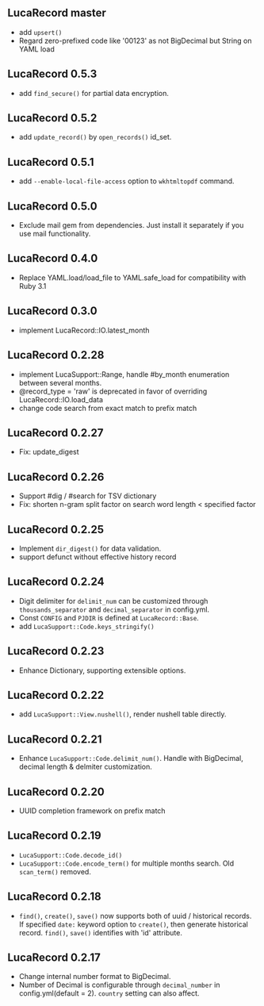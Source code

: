## LucaRecord master

* add `upsert()`
* Regard zero-prefixed code like '00123' as not BigDecimal but String on YAML load

## LucaRecord 0.5.3

* add `find_secure()` for partial data encryption.

## LucaRecord 0.5.2

* add `update_record()` by `open_records()` id_set.

## LucaRecord 0.5.1

* add `--enable-local-file-access` option to `wkhtmltopdf` command.

## LucaRecord 0.5.0

* Exclude mail gem from dependencies. Just install it separately if you use mail functionality.

## LucaRecord 0.4.0

* Replace YAML.load/load_file to YAML.safe_load for compatibility with Ruby 3.1

## LucaRecord 0.3.0

* implement LucaRecord::IO.latest_month

## LucaRecord 0.2.28

* implement LucaSupport::Range, handle #by_month enumeration between several months.
* @record_type = 'raw' is deprecated in favor of overriding LucaRecord::IO.load_data
* change code search from exact match to prefix match

## LucaRecord 0.2.27

* Fix: update_digest

## LucaRecord 0.2.26

* Support #dig / #search for TSV dictionary
* Fix: shorten n-gram split factor on search word length < specified factor

## LucaRecord 0.2.25

* Implement `dir_digest()` for data validation.
* support defunct without effective history record

## LucaRecord 0.2.24

* Digit delimiter for `delimit_num` can be customized through `thousands_separator` and `decimal_separator` in config.yml.
* Const `CONFIG` and `PJDIR` is defined at `LucaRecord::Base`.
* add `LucaSupport::Code.keys_stringify()`

## LucaRecord 0.2.23

* Enhance Dictionary, supporting extensible options.

## LucaRecord 0.2.22

* add `LucaSupport::View.nushell()`, render nushell table directly.

## LucaRecord 0.2.21

* Enhance `LucaSupport::Code.delimit_num()`. Handle with BigDecimal, decimal length & delmiter customization.

## LucaRecord 0.2.20

* UUID completion framework on prefix match

## LucaRecord 0.2.19

* `LucaSupport::Code.decode_id()`
* `LucaSupport::Code.encode_term()` for multiple months search. Old `scan_term()` removed.

## LucaRecord 0.2.18

* `find()`, `create()`, `save()` now supports both of uuid / historical records. If specified `date:` keyword option to `create()`, then generate historical record. `find()`, `save()` identifies with 'id' attribute.

## LucaRecord 0.2.17

* Change internal number format to BigDecimal.
* Number of Decimal is configurable through `decimal_number` in config.yml(default = 2). `country` setting can also affect.
